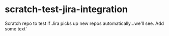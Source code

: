 # scratch-test-jira-integration
Scratch repo to test if Jira picks up new repos automatically...we'll see.
Add some text'
